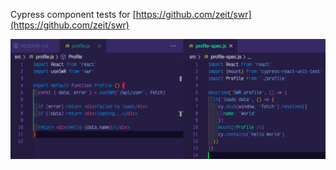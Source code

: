 Cypress component tests for [https://github.com/zeit/swr](https://github.com/zeit/swr)

![Test code](images/test-code.png)
